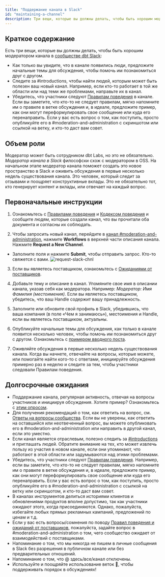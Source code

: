 ```yaml
---
title: "Поддержание канала в Slack"
id: "maintaining-a-channel"
description: Три вещи, которые вы должны делать, чтобы быть хорошим модератором канала в сообществе dbt Slack
---
```


## Краткое содержание

Есть три вещи, которые вы должны делать, чтобы быть хорошим модератором канала в [сообществе dbt Slack](https://community.getdbt.com/):

- Как только вы увидите, что в канале появились люди, предложите начальные темы для обсуждения, чтобы помочь им познакомиться друг с другом.
- Следите за #introductions, чтобы найти людей, которым может быть полезен ваш новый канал. Например, если кто-то работает в той же области или над теми же проблемами, направьте их в канал.
- Убедитесь, что участники следуют [Правилам поведения](https://docs.getdbt.com/docs/contributing/slack-rules-of-the-road) в канале. Если вы заметите, что кто-то не следует правилам, мягко напомните им о правиле в ветке обсуждения и, в идеале, предложите пример, как они могут переформулировать свое сообщение или куда его перенаправить. Если у вас есть вопрос о том, как поступить, просто опубликуйте его в #moderation-and-administration с скриншотом или ссылкой на ветку, и кто-то даст вам совет.

## Объем роли

Модератор может быть сотрудником dbt Labs, но это не обязательно. *Модератор канала в Slack* философски схож с модератором в OSS. На начальном этапе модератор канала поможет создать это новое пространство в Slack и оживить обсуждения в первые несколько недель существования канала. Это человек, который следит за отзывами и поощряет конструктивные вклады. Это не обязательно тот, кто генерирует контент и вклады, или отвечает на каждый вопрос.

## Первоначальные инструкции

1. Ознакомьтесь с [Правилами поведения](/community/resources/community-rules-of-the-road) и [Кодексом поведения](/community/resources/code-of-conduct) и сообщите людям, которые создали канал, что вы прочитали оба документа и согласны их соблюдать.

2. Чтобы запросить новый канал, перейдите в [канал #moderation-and-administration](https://getdbt.slack.com/archives/C02JJ8N822H), нажмите **Workflows** в верхней части описания канала. Нажмите **Request a New Channel**.
  - Заполните поля и нажмите **Submit**, чтобы отправить запрос. Кто-то свяжется с вами.
![request-slack-chnl](https://github.com/siljamardla/docs.getdbt.com/assets/89008547/b14abc52-4164-40a8-b48a-e8061fb4b51a)

3. Если вы являетесь поставщиком, ознакомьтесь с [Ожиданиями от поставщиков](/community/resources/community-rules-of-the-road#vendor-expectations).

4. Добавьте тему и описание в канал. Упомяните свое имя в описании канала, указав себя как модератора. Например: *Модератор: Имя Фамилия (местоимения).* Если вы являетесь поставщиком, убедитесь, что ваш Handle содержит вашу принадлежность.

5. Заполните или обновите свой профиль в Slack, убедившись, что ваша компания (в поле «Чем я занимаюсь»), местоимения и Handle, если вы являетесь поставщиком, актуальны.

6. Опубликуйте начальные темы для обсуждения, как только в канале появится несколько человек, чтобы помочь им познакомиться друг с другом. Ознакомьтесь с [примером вводного поста](https://getdbt.slack.com/archives/C02FXAZRRDW/p1632407767005000).

7. Оживляйте обсуждения в первые несколько недель существования канала. Когда вы начнете, отвечайте на вопросы, которые можете, или помогайте найти кого-то с ответами, инициируйте обсуждения примерно раз в неделю и следите за тем, чтобы участники следовали Правилам поведения.

## Долгосрочные ожидания

- Поддержание канала, регулярная активность, отвечая на вопросы участников и инициируя обсуждения. Хотите пример? Ознакомьтесь с [этим опросом](https://getdbt.slack.com/archives/C022A67TLFL/p1628279819038800).
- Для получения рекомендаций о том, как ответить на вопрос, см. [Ответы на вопросы сообщества](https://www.getdbt.com/community/answering-community-questions). Если вы не уверены, как ответить на оставшийся или неотвеченный вопрос, вы можете опубликовать его в #moderation-and-administration или направить в другой канал, если это уместно.
- Если канал является отраслевым, полезно следить за [#introductions](https://getdbt.slack.com/archives/CETJLH1V3) и приглашать людей. Обратите внимание на тех, кто может извлечь пользу из участия в новом канале, если они упоминают, что работают в этой области или задумываются над этими проблемами.
- Убедитесь, что участники следуют [Правилам поведения](https://docs.getdbt.com/docs/contributing/slack-rules-of-the-road). Например, если вы заметите, что кто-то не следует правилам, мягко напомните им о правиле в ветке обсуждения и, в идеале, предложите пример, как они могут переформулировать свое сообщение или куда его перенаправить. Если у вас есть вопрос о том, как поступить, просто опубликуйте его в #moderation-and-administration с ссылкой на ветку или скриншотом, и кто-то даст вам совет.
- В каналах инструментов делиться историями клиентов и обновлениями продуктов вполне допустимо, так как участники ожидают этого, когда присоединяются. Однако, пожалуйста, избегайте любых прямых рекламных кампаний, предложений по ценам и т.д.
- Если у вас есть вопросы/сомнения по поводу [Правил поведения и ожиданий от поставщиков](/community/resources/community-rules-of-the-road), пожалуйста, задайте вопрос в #moderation-and-administration о том, чего сообщество ожидает от взаимодействий с поставщиками.
- Напоминание о том, что мы никогда не пишем в личные сообщения в Slack без разрешения в публичном канале или без предварительных отношений.
- Напоминание о том, что @ здесь/все/канал отключены.
- Используйте и поощряйте использование веток 🧵, чтобы поддерживать порядок в обсуждениях!